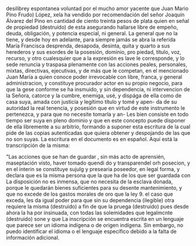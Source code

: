 desilibrey espontanea voluntad por el mucho amor yacente que
Juan Mario Pino
Frudo) López, xela ha vendido por recomendación del señor Joaquín Álvarez del Pino en cantidad de ciento treinta pesos de plata quien en señal de propiedad (destruído) de esta asegurando hallarse libre de empeño, deuda, obligación, y potencia especial, ni general.
La general que no la tiene, y desde hoy en adelante, para siempre jamás se abra la referida María Francisca desprenda, desapoda, desinta, quita y quarto a sus herederos y sus esordes de la posesión, dominio, pro
piedad, título, voz, recurso, y otro cualesquier que a la expresión es lave le corresponde, y lo sede renuncia y traspasa plenamente con las acciones peales, personales, mixtas, directivas, ejecutivas, y de más que le competan, en el mencionado Juan María a quien conoce
poder irrevocable con libre, franca, y general administracion, y
constituye procurador actor en su propio negocio, para que la gese
conforme se ha insmuido, y sin dependencia, ni intervencion de la
Señora, catorce y la cumbre, enemiga, usé, y dispága de ella como de casa suya, amada con justicia y legítimo título y tomé y apen- da de su autoridad la real tenencia, y posesión que en virtud de este instrumento le pertenezca, y para que no necesite tomarla y an-
Les bien consiste en todo tiempo ser suya en pleno dominio y que en este concepto puede disponer de ella libremente a su arbitrio, formando a suponer esta escritura de la cual pide de las copias autenticadas que quiera obtener y despojando de las que no son suyas.
La escritura en el documento es en español. Aquí está la transcripción de la misma:

"Las acciones que se han de guardar , sin más acto de aprensién, maseptación visto, haver tomado quendi do y transparendel orh posecion, y en el interin se constituye sujulg y presearia poseedor, en legal forma, y declara que es la misma persona que la que ha de los que ser guardada con
La disposición no es inmensa, que no necesita de la esclava donada, porque le quedarán bienes suficientes para su desente mantenimiento, y que no excede de los gastos morales de oro que la ley 9.
el caso que exceda, les da igual poder para que sin su dependencia (ilegible) otra requiere la misma (destruido) a fin de que la pruega (destruido) pues desde ahora la ha por insinuada, con todas las solemidades que legalmcnte (destruido) sone y que
La inscripción se encuentra escrita en un lenguaje que parece ser un idioma indígena o de origen indígena. Sin embargo, no puedo identificar el idioma o el lenguaje específico debido a la falta de información adicional.